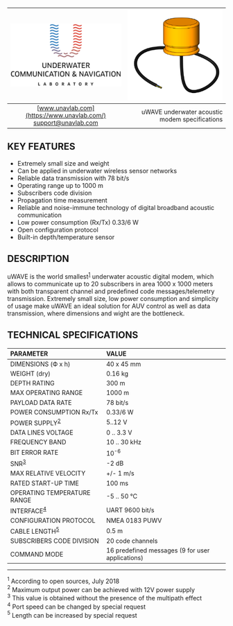 | ![logo](https://github.com/ucnl/ucnl.github.io/blob/master/Docs/sm_logo.png) | ![logo](https://github.com/ucnl/ucnl.github.io/blob/master/Docs/def_modem_yellow.png) |
| :--: | --: |
| [www.unavlab.com](https://www.unavlab.com/) <br/> [support@unavlab.com](mailto:support@unavlab.com) | uWAVE underwater acoustic modem specifications |

## KEY FEATURES
* Extremely small size and weight
* Can be applied in underwater wireless sensor networks
* Reliable data transmission with 78 bit/s
* Operating range up to 1000 m
* Subscribers code division
* Propagation time measurement
* Reliable and noise-immune technology of digital broadband acoustic communication
* Low power consumption (Rx/Tx) 0.33/6 W
* Open configuration protocol
* Built-in depth/temperature sensor

## DESCRIPTION
uWAVE is the world smallest<sup>[1](#footnote1)</sup> underwater acoustic digital modem, which allows to communicate 
up to 20 subscribers in area 1000 x 1000 meters with both transparent channel and predefined code messages/telemetry transmission.
Extremely small size, low power consumption and simplicity of usage make uWAVE an ideal solution for AUV control as well as data 
transmission, where dimensions and wight are the bottleneck.

## TECHNICAL SPECIFICATIONS
| PARAMETER | VALUE |
| :-- | :-- |
| DIMENSIONS (Ф х h) | 40 x 45 mm |
| WEIGHT (dry) | 0.16 kg |
| DEPTH RATING |	300 m |
| MAX OPERATING RANGE |	1000 m |
| PAYLOAD DATA RATE | 78 bit/s |
| POWER CONSUMPTION Rx/Tx | 0.33/6 W |
| POWER SUPPLY<sup>[2](#footnote2)</sup> | 	5..12 V |
| DATA LINES VOLTAGE | 	0 .. 3.3 V |
| FREQUENCY BAND | 10 .. 30 kHz |
| BIT ERROR RATE | 10<sup>-6</sup> |
| SNR<sup>[3](#footnote3)</sup> |	-2 dB |
| MAX RELATIVE VELOCITY | +/- 1 m/s |
| RATED START-UP TIME | 100 ms |
| OPERATING TEMPERATURE RANGE | -5 .. 50 °C |
| INTERFACE<sup>[4](#footnote4)</sup> | 	UART 9600 bit/s |
| CONFIGURATION PROTOCOL | NMEA 0183 PUWV |
| CABLE LENGTH<sup>[5](#footnote5)</sup> | 	0.5 m |
| SUBSCRIBERS CODE DIVISION | 20 code channels |
| COMMAND MODE | 16 predefined messages (9 for user applications) |

_________
<a name="footnote1"><sup>1</sup></a> According to open sources, July 2018  
<a name="footnote2"><sup>2</sup></a> Maximum output power can be achieved with 12V power supply  
<a name="footnote3"><sup>3</sup></a> This value is obtained without the presence of the multipath effect   
<a name="footnote4"><sup>4</sup></a> Port speed can be changed by special request  
<a name="footnote5"><sup>5</sup></a> Length can be increased by special request  
